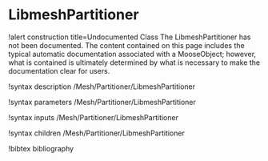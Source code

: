 <!-- MOOSE Documentation Stub: Remove this when content is added. -->

# LibmeshPartitioner

!alert construction title=Undocumented Class
The LibmeshPartitioner has not been documented. The content contained on this page includes the
typical automatic documentation associated with a MooseObject; however, what is contained is
ultimately determined by what is necessary to make the documentation clear for users.

!syntax description /Mesh/Partitioner/LibmeshPartitioner

!syntax parameters /Mesh/Partitioner/LibmeshPartitioner

!syntax inputs /Mesh/Partitioner/LibmeshPartitioner

!syntax children /Mesh/Partitioner/LibmeshPartitioner

!bibtex bibliography
